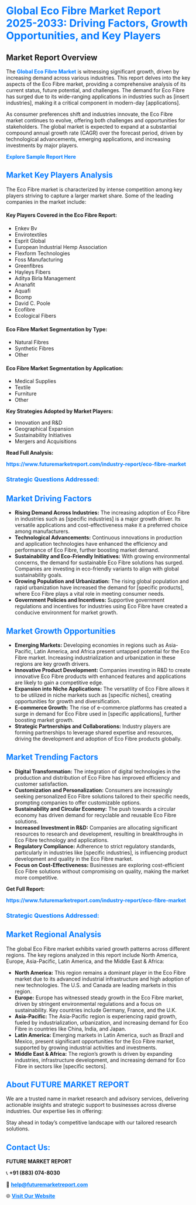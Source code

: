 <h1 style="color: #007BFF;">Global Eco Fibre Market Report 2025-2033: Driving Factors, Growth Opportunities, and Key Players</h1>

<section id="overview">
<h2>Market Report Overview</h2>
<p>The <a href="https://www.futuremarketreport.com/industry-report/eco-fibre-market" style="color: #007BFF; text-decoration: none;"><strong>Global Eco Fibre Market</strong></a> is witnessing significant growth, driven by increasing demand across various industries. This report delves into the key aspects of the Eco Fibre market, providing a comprehensive analysis of its current status, future potential, and challenges. The demand for Eco Fibre has surged due to its wide-ranging applications in industries such as [insert industries], making it a critical component in modern-day [applications].</p>
<p>As consumer preferences shift and industries innovate, the Eco Fibre market continues to evolve, offering both challenges and opportunities for stakeholders. The global market is expected to expand at a substantial compound annual growth rate (CAGR) over the forecast period, driven by technological advancements, emerging applications, and increasing investments by major players.</p>
</section>

<section id="overview">
<p><a href="https://www.futuremarketreport.com/request-sample/reportId=29665" style="color: #007BFF; text-decoration: none;"><strong>Explore Sample Report Here</strong></a></p>
</section>

<section id="key-players">
<h2 style="color: #007BFF;">Market Key Players Analysis</h2>
<p>The Eco Fibre market is characterized by intense competition among key players striving to capture a larger market share. Some of the leading companies in the market include:</p>
<h4>Key Players Covered in the Eco Fibre Report:</h4>
<ul><li>Enkev Bv</li><li>Envirotextiles</li><li>Esprit Global</li><li>European Industrial Hemp Association</li><li>Flexform Technologies</li><li>Foss Manufacturing</li><li>Greenfibres</li><li>Hayleys Fibers</li><li>Aditya Birla Management</li><li>Ananafit</li><li>Aquafi</li><li>Bcomp</li><li>David C. Poole</li><li>Ecofibre</li><li>Ecological Fibers</li></ul>
<h4>Eco Fibre Market Segmentation by Type:</h4>
<ul><li>Natural Fibres</li><li>Synthetic Fibres</li><li>Other</li></ul>

<h4>Eco Fibre Market Segmentation by Application:</h4>
<ul><li>Medical Supplies</li><li>Textile</li><li>Furniture</li><li>Other</li></ul>
<p><strong>Key Strategies Adopted by Market Players:</strong></p>
<ul>
<li>Innovation and R&D</li>
<li>Geographical Expansion</li>
<li>Sustainability Initiatives</li>
<li>Mergers and Acquisitions</li>
</ul>
</section>

<section>
<p><strong>Read Full Analysis: </strong></p><a href="https://www.futuremarketreport.com/industry-report/eco-fibre-market" style="color: #007BFF; text-decoration: none;"><strong>https://www.futuremarketreport.com/industry-report/eco-fibre-market</strong></a>
<h3 style="color: #007BFF;">Strategic Questions Addressed:</h3>
</section>

<section id="driving-factors">
<h2 style="color: #007BFF;">Market Driving Factors</h2>
<ul>
<li><strong>Rising Demand Across Industries:</strong> The increasing adoption of Eco Fibre in industries such as [specific industries] is a major growth driver. Its versatile applications and cost-effectiveness make it a preferred choice among manufacturers.</li>
<li><strong>Technological Advancements:</strong> Continuous innovations in production and application technologies have enhanced the efficiency and performance of Eco Fibre, further boosting market demand.</li>
<li><strong>Sustainability and Eco-Friendly Initiatives:</strong> With growing environmental concerns, the demand for sustainable Eco Fibre solutions has surged. Companies are investing in eco-friendly variants to align with global sustainability goals.</li>
<li><strong>Growing Population and Urbanization:</strong> The rising global population and rapid urbanization have increased the demand for [specific products], where Eco Fibre plays a vital role in meeting consumer needs.</li>
<li><strong>Government Policies and Incentives:</strong> Supportive government regulations and incentives for industries using Eco Fibre have created a conducive environment for market growth.</li>
</ul>
</section>

<section id="growth-opportunities">
<h2 style="color: #007BFF;">Market Growth Opportunities</h2>
<ul>
<li><strong>Emerging Markets:</strong> Developing economies in regions such as Asia-Pacific, Latin America, and Africa present untapped potential for the Eco Fibre market. Increasing industrialization and urbanization in these regions are key growth drivers.</li>
<li><strong>Innovative Product Development:</strong> Companies investing in R&D to create innovative Eco Fibre products with enhanced features and applications are likely to gain a competitive edge.</li>
<li><strong>Expansion into Niche Applications:</strong> The versatility of Eco Fibre allows it to be utilized in niche markets such as [specific niches], creating opportunities for growth and diversification.</li>
<li><strong>E-commerce Growth:</strong> The rise of e-commerce platforms has created a surge in demand for Eco Fibre used in [specific applications], further boosting market growth.</li>
<li><strong>Strategic Partnerships and Collaborations:</strong> Industry players are forming partnerships to leverage shared expertise and resources, driving the development and adoption of Eco Fibre products globally.</li>
</ul>
</section>

<section id="trending-factors">
<h2 style="color: #007BFF;">Market Trending Factors</h2>
<ul>
<li><strong>Digital Transformation:</strong> The integration of digital technologies in the production and distribution of Eco Fibre has improved efficiency and customer satisfaction.</li>
<li><strong>Customization and Personalization:</strong> Consumers are increasingly seeking personalized Eco Fibre solutions tailored to their specific needs, prompting companies to offer customizable options.</li>
<li><strong>Sustainability and Circular Economy:</strong> The push towards a circular economy has driven demand for recyclable and reusable Eco Fibre solutions.</li>
<li><strong>Increased Investment in R&D:</strong> Companies are allocating significant resources to research and development, resulting in breakthroughs in Eco Fibre technology and applications.</li>
<li><strong>Regulatory Compliance:</strong> Adherence to strict regulatory standards, particularly in industries like [specific industries], is influencing product development and quality in the Eco Fibre market.</li>
<li><strong>Focus on Cost-Effectiveness:</strong> Businesses are exploring cost-efficient Eco Fibre solutions without compromising on quality, making the market more competitive.</li>
</ul>
</section>

<section>
<p><strong>Get Full Report: </strong></p><a href="https://www.futuremarketreport.com/industry-report/eco-fibre-market" style="color: #007BFF; text-decoration: none;"><strong>https://www.futuremarketreport.com/industry-report/eco-fibre-market</strong></a>
<h3 style="color: #007BFF;">Strategic Questions Addressed:</h3>
</section>


<section id="regional-analysis">
<h2 style="color: #007BFF;">Market Regional Analysis</h2>
<p>The global Eco Fibre market exhibits varied growth patterns across different regions. The key regions analyzed in this report include North America, Europe, Asia-Pacific, Latin America, and the Middle East & Africa:</p>
<ul>
<li><strong>North America:</strong> This region remains a dominant player in the Eco Fibre market due to its advanced industrial infrastructure and high adoption of new technologies. The U.S. and Canada are leading markets in this region.</li>
<li><strong>Europe:</strong> Europe has witnessed steady growth in the Eco Fibre market, driven by stringent environmental regulations and a focus on sustainability. Key countries include Germany, France, and the U.K.</li>
<li><strong>Asia-Pacific:</strong> The Asia-Pacific region is experiencing rapid growth, fueled by industrialization, urbanization, and increasing demand for Eco Fibre in countries like China, India, and Japan.</li>
<li><strong>Latin America:</strong> Emerging markets in Latin America, such as Brazil and Mexico, present significant opportunities for the Eco Fibre market, supported by growing industrial activities and investments.</li>
<li><strong>Middle East & Africa:</strong> The region’s growth is driven by expanding industries, infrastructure development, and increasing demand for Eco Fibre in sectors like [specific sectors].</li>
</ul>
</section>

<footer>
<h2 style="color: #007BFF;">About FUTURE MARKET REPORT</h2>
<p>We are a trusted name in market research and advisory services, delivering actionable insights and strategic support to businesses across diverse industries. Our expertise lies in offering:</p>

<p>Stay ahead in today’s competitive landscape with our tailored research solutions.</p>

<h2 style="color: #007BFF;">Contact Us:</h2>
<p><strong>FUTURE MARKET REPORT</strong></p>
<p>📞 <strong>+91 (883) 074-8030</strong></p>
<p>📧 <strong><a href="mailto:help@futuremarketreport.com" style="color: #007BFF;">help@futuremarketreport.com</a></strong></p>
<p>🌐 <strong><a href="https://www.futuremarketreport.com/" style="color: #007BFF;">Visit Our Website</a></strong></p>
</footer>